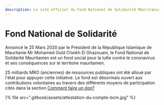 ```yaml
---
description: Le site officiel du Fond National de Solidarité Mauritanien
---
```


# Fond National de Solidarité

Annoncé le 25 Mars 2020 par le Président de la République Islamique de Mauritanie Mr Mohamed Ould Cheikh El Ghazouani, le Fond National de Solidarité Mauritanien est un fond social pour la lutte  contre le coronavirus et ses conséquences sur le territoire mauritanien.

25 milliards MRO \(anciennes\) de ressources publiques ont été alloué par l'état pour appuyer cette initiative. Le fond est désormais ouvert aux contributions volontaires au travers des différents moyens de participation cités dans la section  [Comment faire un don?](realisez-un-don/comment-faire-un-don/)

{% file src=".gitbook/assets/attestation-du-compte-bcm.jpg" %}

